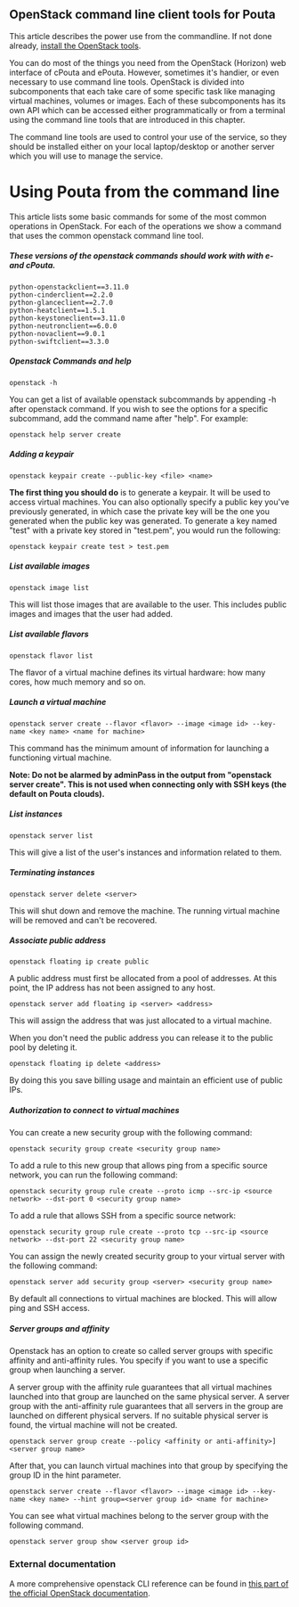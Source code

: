 ## OpenStack command line client tools for Pouta

This article describes the power use from the commandline. If not done
already, [install the OpenStack tools](install-client.md).

You can  do most of the  things you need from  the OpenStack (Horizon)
web interface of  cPouta and ePouta. However,  sometimes it's handier,
or even necessary to use command line tools. OpenStack is divided into
subcomponents that each take care  of some specific task like managing
virtual machines, volumes  or images. Each of  these subcomponents has
its own  API which can be  accessed either programmatically or  from a
terminal  using the  command line  tools that  are introduced  in this
chapter.

The command line tools are used to control your use of the service, so
they  should  be installed  either  on  your local  laptop/desktop  or
another server which you will use to manage the service.

# Using Pouta from the command line

This article lists  some  basic commands  for some  of  the most  common
operations in OpenStack. For each of  the operations we show a command
that uses the common openstack command line tool.

##### These versions of the openstack commands should work with with e- and cPouta.

    python-openstackclient==3.11.0
    python-cinderclient==2.2.0
    python-glanceclient==2.7.0
    python-heatclient==1.5.1
    python-keystoneclient==3.11.0
    python-neutronclient==6.0.0
    python-novaclient==9.0.1
    python-swiftclient==3.3.0

##### Openstack Commands and help

    openstack -h

You can get a list of  available openstack subcommands by appending -h
after openstack command. If you wish to see the options for a specific
subcommand, add the command name after "help". For example:

    openstack help server create

##### Adding a keypair

    openstack keypair create --public-key <file> <name>

**The first thing  you should do** is to
generate a  keypair. It will be  used to access virtual  machines. You
can also optionally specify a  public key you've previously generated,
in which case the  private key will be the one  you generated when the
public  key was  generated.  To  generate a  key named  "test" with  a
private key stored in "test.pem", you would run the following:

    openstack keypair create test > test.pem

##### List available images

    openstack image list

This will  list those  images that  are available  to the  user.  This
includes public images and images that the user had added.

##### List available flavors

    openstack flavor list

The flavor of a virtual machine defines its virtual hardware: how many
cores, how much memory and so on.

##### Launch a virtual machine

    openstack server create --flavor <flavor> --image <image id> --key-name <key name> <name for machine>

This command  has the  minimum amount of  information for  launching a
functioning virtual machine.

**Note: Do not  be alarmed by adminPass in the  output from "openstack
server create".  This is not used  when connecting only with  SSH keys
(the default on Pouta clouds).**

##### List instances

    openstack server list

This will give a list of  the user's instances and information related
to them.

##### Terminating instances

    openstack server delete <server>

This  will shut  down and  remove  the machine.   The running  virtual
machine will be removed and can't be recovered.

##### Associate public address

    openstack floating ip create public

A public address must first be  allocated from a pool of addresses. At
this point, the IP address has not been assigned to any host.

    openstack server add floating ip <server> <address>

This will  assign the  address that  was just  allocated to  a virtual
machine.

When  you don't  need the  public address  you can  release it  to the
public pool by deleting it.

    openstack floating ip delete <address>

By doing this  you save billing usage and maintain  an efficient use of
public IPs. 

##### Authorization to connect to virtual machines

You can create a new security group with the following command:

    openstack security group create <security group name>

To add  a rule  to this  new group  that allows  ping from  a specific
source network, you can run the following command:

    openstack security group rule create --proto icmp --src-ip <source network> --dst-port 0 <security group name>

To add a rule that allows SSH from a specific source network:

    openstack security group rule create --proto tcp --src-ip <source network> --dst-port 22 <security group name>

You can assign the newly created security group to your virtual server
with the following command:

    openstack server add security group <server> <security group name>

By default all connections to  virtual machines are blocked. This will
allow ping and SSH access.

##### Server groups and affinity

Openstack  has  an option  to  create  so  called server  groups  with
specific affinity and anti-affinity rules.  You specify if you want to
use a specific group when launching a server.

A  server group  with the  affinity rule  guarantees that  all virtual
machines launched  into that group  are launched on the  same physical
server. A server group with the anti-affinity rule guarantees that all
servers in the group are launched on different physical servers. If no
suitable physical  server is  found, the virtual  machine will  not be
created.

    openstack server group create --policy <affinity or anti-affinity>] <server group name>

After  that,  you can  launch  virtual  machines  into that  group  by
specifying the group ID in the hint parameter.

    openstack server create --flavor <flavor> --image <image id> --key-name <key name> --hint group=<server group id> <name for machine>

You can see what virtual machines  belong to the server group with the
following command.

    openstack server group show <server group id>

### External documentation

A more  comprehensive openstack CLI  reference can  be found  in [this
part of the official OpenStack documentation](https://docs.openstack.org/python-openstackclient/latest/).

